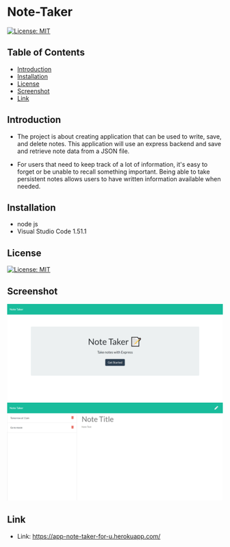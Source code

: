 # Note-Taker

[![License: MIT](https://img.shields.io/badge/License-MIT-yellow.svg)](https://opensource.org/licenses/MIT)

## Table of Contents

* [Introduction](#Introduction)
* [Installation](#Installation)
* [License](#License)
* [Screenshot](#Screenshot)
* [Link](#Link)

## Introduction

* The project is about creating application that can be used to write, save, and delete notes. This application will use an express backend and save and retrieve note data from a JSON file. 

* For users that need to keep track of a lot of information, it's easy to forget or be unable to recall something important. Being able to take persistent notes allows users to have written information available when needed.
## Installation

* node js 
* Visual Studio Code 1.51.1

## License

[![License: MIT](https://img.shields.io/badge/License-MIT-yellow.svg)](https://opensource.org/licenses/MIT)

## Screenshot

![image](./Develop/public/assets/images/homepage.png)
![image](./Develop/public/assets/images/screenshot.png)

## Link

* Link: https://app-note-taker-for-u.herokuapp.com/


